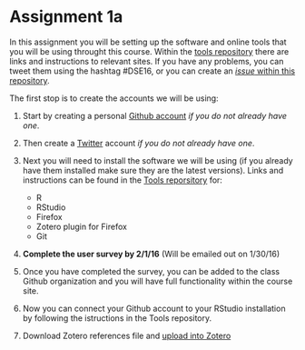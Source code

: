 # Assignment 1a

In this assignment you will be setting up the software and online tools that you will be using throught this course. Within the [tools repository](https://github.com/data-science-in-ed/Tools) there are links and instructions to relevant sites. If you have any problems, you can tweet them using the hashtag #DSE16, or you can create an [*issue* within this repository](https://github.com/data-science-in-ed/Assignment1a/issues). 

The first stop is to create the accounts we will be using: 

1. Start by creating a personal [Github account](https://github.com/join?source=header) *if you do not already have one*.
2. Then create a [Twitter](www.twitter.com) account *if you do not already have one*.
3. Next you will need to install the software we will be using (if you already have them installed make sure they are the latest versions). Links and instructions can be found in the [Tools reporsitory](https://github.com/data-science-in-ed/Tools) for:
   * R
   * RStudio
   * Firefox
   * Zotero plugin for Firefox
   * Git

4. **Complete the user survey by 2/1/16** (Will be emailed out on 1/30/16) 
 
5. Once you have completed the survey, you can be added to the class Github organization and you will have full functionality within the course site.

6. Now you can connect your Github account to your RStudio installation by following the istructions in the Tools repository. 


7. Download Zotero references file and [upload into Zotero](https://www.zotero.org/support/getting_stuff_into_your_library) 
